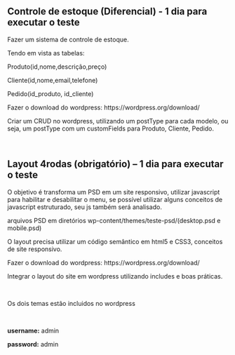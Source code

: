 <!DOCTYPE html>
<html>
<head>
	<meta name="viewport" content="width=device-width" />
	<meta http-equiv="Content-Type" content="text/html; charset=utf-8" />
	<title>WordPress &#8250; ReadMe</title>
	<link rel="stylesheet" href="wp-admin/css/install.css?ver=20100228" type="text/css" />
</head>
<body>

<h2>Controle de estoque (Diferencial) - 1 dia para executar o teste</h2>
<p>Fazer um sistema de controle de estoque.</p>
Tendo em vista as tabelas:</p>
<p>Produto(id,nome,descrição,preço)</p>
<p>Cliente(id,nome,email,telefone)</p>
<p>Pedido(id_produto, id_cliente)</p>
<p>Fazer o download do wordpress: https://wordpress.org/download/</p>
<p>Criar um CRUD no wordpress, utilizando um postType para cada modelo, ou seja, um postType com um customFields para Produto, Cliente, Pedido.</p>
<br>
<h2>Layout 4rodas (obrigatório) – 1 dia para executar o teste</h2>
<p>O objetivo é transforma um PSD em um site responsivo, utilizar javascript para habilitar e desabilitar o menu, se possível utilizar alguns conceitos de javascript estruturado, seu js também será analisado.</p>
<p>arquivos PSD em diretórios wp-content/themes/teste-psd/(desktop.psd e mobile.psd)</p>
<p>O layout precisa utilizar um código semântico em html5 e CSS3, conceitos de site responsivo.</p>
<p>Fazer o download do wordpress: https://wordpress.org/download/</p>
<p>Integrar o layout do site em wordpress utilizando includes e boas práticas.</p>
<br>
<p>Os dois temas estão incluidos no wordpress</p>
<br>
<p><strong>username:</strong> admin</p>
<p><strong>password:</strong> admin</p>

</body>
</html>
